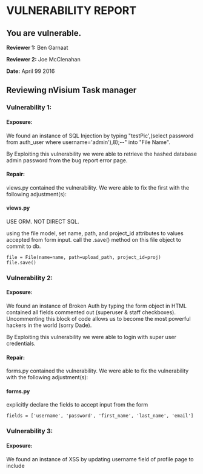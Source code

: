 # VULNERABILITY REPORT
## You are vulnerable.

**Reviewer 1:**  Ben Garnaat

**Reviewer 2:**  Joe McClenahan

**Date:**  April 99 2016

## Reviewing nVisium Task manager

### Vulnerability 1:

#### Exposure:

We found an instance of SQL Injection by typing "testPic',(select password from auth_user where username='admin'),8);--" into "File Name".

By Exploiting this vulnerability we were able to retrieve the hashed database admin password from the bug report error page.


#### Repair:

views.py contained the vulnerability.  We were able to fix the first with the following adjustment(s):

#### views.py

USE ORM.  NOT DIRECT SQL.

using the file model, set name, path, and project_id attributes to values accepted from form input.  call the .save() method on this file object to commit to db.

```
file = File(name=name, path=upload_path, project_id=proj)
file.save()

 ```


### Vulnerability 2:

#### Exposure:

We found an instance of Broken Auth by typing the form object in HTML contained all fields commented out (superuser & staff checkboxes).  Uncommenting this block of code allows us to become the most powerful hackers in the world (sorry Dade).

By Exploiting this vulnerability we were able to login with super user credentials.


#### Repair:

forms.py contained the vulnerability.  We were able to fix the vulnerability  with the following adjustment(s):

#### forms.py
explicitly declare the fields to accept input from the form
```
fields = ['username', 'password', 'first_name', 'last_name', 'email']
```


### Vulnerability 3:

#### Exposure:

We found an instance of XSS by updating username field of profile page to include <script> tags with JavaScript.

By Exploiting this vulnerability we were able to pop up an alert window on loading a page.  This could theoreticall be used to mine the database for login information of other users with proper syntax.


#### Repair:

base_backend.html contained the vulnerability.  We were able to fix this with the following adjustment(s):

#### base_backend.html
```
remove |safe from template fields.
```


### Vulnerability 4:

#### Exposure:

We found an instance of insecure DOR by typing project id's into the URL bar e.g. adding 8/8 to taskManager --> taskManager/8/8/.

By Exploiting this vulnerability we were able to a different user's project!  TAKE THAT NEWS.  - Dade waz here.


#### Repair:

views.py contained one or two similar vulnerabilities (like 10).  We were able to fix at least one with the following adjustment(s):

#### views.py
Change:
```
if request.method == 'POST':

to

if request.method == 'POST' and user.is_authenticated():
```


<!--

### Vulnerability _:

#### Exposure:

We found an instance of <attack> by typing <what did we type> into <some field or by doing some wierd edge-case thingy>.

By Exploiting this vulnerability we were able to retrieve <stuff> from the site / access to some unauthorized part of the site / something else valuable.


#### Repair:

problem_file1.py and problem_file2.py contained the vulnerability.  We were able to fix the first with the following adjustment(s):

#### problem_file1.py
```
some body of code solves our problem
```

#### problem_file2.py
```
some body of code solves our problem
``` -->
